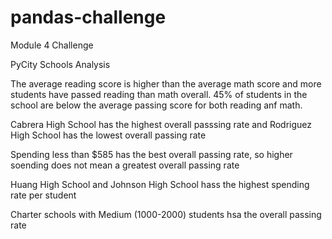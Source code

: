 # pandas-challenge
Module 4 Challenge

  PyCity Schools Analysis

The average reading score is higher than the average math score and more students have passed reading than math overall. 45% of students in the school are below the average passing score for both reading anf math.

Cabrera High School has the highest overall passsing rate and Rodriguez High School has the lowest overall passing rate

Spending less than $585 has the best overall passing rate, so higher soending does not mean a greatest overall passing rate

Huang High School and Johnson High School hass the highest spending rate per student

Charter schools with Medium (1000-2000) students hsa the overall passing rate
